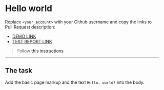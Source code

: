 # Hello world
Replace `<your_account>` with your Github username and copy the links to Pull Request description:
- [DEMO LINK](https://artemfurdela.github.io/layout_hello-world/)
- [TEST REPORT LINK](https://artemfurdela.github.io/layout_hello-world/report/html_report/)

> Follow [this instructions](https://mate-academy.github.io/layout_task-guideline/#how-to-solve-the-layout-tasks-on-github)
___

## The task 
Add the basic page markup and the text `Hello, world!` into the body.

